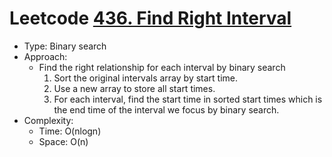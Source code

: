# Leetcode [436. Find Right Interval](https://leetcode.com/problems/find-right-interval/)
- Type: Binary search
- Approach:
	- Find the right relationship for each interval by binary search
		1. Sort the original intervals array by start time.
		2. Use a new array to store all start times.
		2. For each interval, find the start time in sorted start times which is the end time of the interval we focus by binary search.
- Complexity:
	- Time: O(nlogn)
	- Space: O(n)